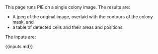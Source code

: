 This page runs PIE on a single colony image. The results are:

* A jpeg of the original image, overlaid with the contours of the colony mask, and
* a table of detected cells and their areas and positions.

The inputs are:

{{inputs.md}}
